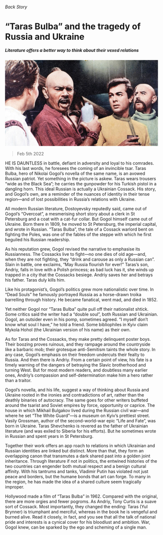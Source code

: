###### Back Story

# “Taras Bulba” and the tragedy of Russia and Ukraine 

##### Literature offers a better way to think about their vexed relations 

![image](images/20220205_CUP002_0.jpg) 

> Feb 5th 2022 

HE IS DAUNTLESS in battle, defiant in adversity and loyal to his comrades. With his last words, he foresees the coming of an invincible tsar. Taras Bulba, hero of Nikolai Gogol’s novella of the same name, is an avowed Russian patriot. Yet something in the picture is askew. Taras wears trousers “wide as the Black Sea”; he carries the gunpowder for his Turkish pistol in a dangling horn. This ideal Russian is actually a Ukrainian Cossack. His story, and Gogol’s own, are a reminder of the nuances of identity in their tense region—and of lost possibilities in Russia’s relations with Ukraine.

All modern Russian literature, Dostoyevsky reputedly said, came out of Gogol’s “Overcoat”, a mesmerising short story about a clerk in St Petersburg and a coat with a cat-fur collar. But Gogol himself came out of Ukraine. Born there in 1809, he moved to St Petersburg, the imperial capital, and wrote in Russian. “Taras Bulba”, the tale of a Cossack warlord bent on fighting the Poles, was one of the fables of the steppe with which he first beguiled his Russian readership.


As his reputation grew, Gogol revised the narrative to emphasise its Russianness. The Cossacks live to fight—no one dies of old age—and, when they are not fighting, they “drink and carouse as only a Russian can”. Slain in battle, one exclaims, “May Russia flourish for ever!” Taras’s son, Andriy, falls in love with a Polish princess; as bad luck has it, she winds up trapped in a city that the Cossacks besiege. Andriy saves her and betrays his father. Taras duly kills him.

Like his protagonist’s, Gogol’s politics grew more nationalistic over time. In “Dead Souls” he famously portrayed Russia as a horse-drawn troika barrelling through history. He became fanatical, went mad, and died in 1852.

Yet neither Gogol nor “Taras Bulba” quite pull off their nationalist shtick. Some critics said the writer had a “double soul”, both Russian and Ukrainian. Gogol, an outsider even in his pomp, sometimes agreed. “I myself don’t know what soul I have,” he told a friend. Some bibliophiles in Kyiv claim Mykola Hohol (the Ukrainian version of his name) as their own.

As for Taras and the Cossacks, they make pretty delinquent poster boys. Their boozing proves ruinous, and they rampage around the countryside like a barbaric mob; their grotesque anti-Semitism taints the whole story. In any case, Gogol’s emphasis on their freedom undercuts their fealty to Russia. And then there is Andriy. From a certain point of view, his fate is a timely warning of the dangers of betraying the Slavic brotherhood and turning West. But for most modern readers, and doubtless many earlier ones, Andriy’s compassion and self-determination make him a hero rather than a traitor.

Gogol’s novella, and his life, suggest a way of thinking about Russia and Ukraine rooted in the ironies and contradictions of art, rather than the deathly binaries of autocracy. The same goes for other writers buffeted around the tsarist and Soviet empires by force, opportunity or caprice. The house in which Mikhail Bulgakov lived during the Russian civil war—and where he set “The White Guard”—is a museum on Kyiv’s prettiest street. Vasily Grossman, author of the second-world-war epic “Life and Fate”, was born in Ukraine. Taras Shevchenko is revered as the father of Ukrainian literature (and was exiled to Siberia for his efforts). But he sometimes wrote in Russian and spent years in St Petersburg.

Together their work offers an app roach to relations in which Ukrainian and Russian identities are linked but distinct. More than that, they form an overlapping canon that transmutes a dark shared past into a golden joint inheritance. Through literature if not in politics, the entwined histories of the two countries can engender both mutual respect and a benign cultural affinity. With his tantrums and tanks, Vladimir Putin has violated not just peace and borders, but the humane bonds that art can forge. To many in the region, he has made the idea of a shared culture seem tragically improper.

Hollywood made a film of “Taras Bulba” in 1962. Compared with the original, there are more orgies and fewer pogroms. As Andriy, Tony Curtis is a suave sort of Cossack. Most importantly, they changed the ending: Taras (Yul Brynner) is triumphant and merciful, whereas in the book he is vengeful and burned alive. Read it closely, in fact, and you see that all the talk of national pride and interests is a cynical cover for his bloodlust and ambition. War, Gogol knew, can be sparked by the ego and scheming of a single man.

